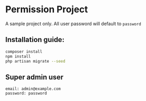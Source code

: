 # Permission Project
A sample project only.
All user password will default to ```password```

## Installation guide:
```bash
composer install
npm install
php artisan migrate --seed
```

## Super admin user
```
email: admin@example.com
password: password
```
